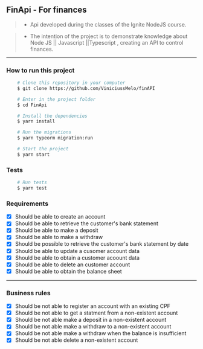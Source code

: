 ## FinApi - For finances
> - Api developed during the classes of the Ignite NodeJS course.

> - The intention of the project is to demonstrate knowledge about Node JS || Javascript ||Typescript , creating an API to control finances.
---

### How to run this project

```bash
    # Clone this repository in your computer
    $ git clone https://github.com/ViniciussMelo/finAPI

    # Enter in the project folder
    $ cd FinApi

    # Install the dependencies
    $ yarn install

    # Run the migrations
    $ yarn typeorm migration:run

    # Start the project
    $ yarn start
```

### Tests

```bash
    # Run tests
    $ yarn test
```

### Requirements

- [x] Should be able to create an account
- [x] Should be able to retrieve the customer's bank statement
- [x] Should be able to make a deposit
- [x] Should be able to make a withdraw
- [x] Should be possible to retrieve the customer's bank statement by date
- [x] Should be able to update a cusomer account data
- [x] Should be able to obtain a customer acoount data
- [x] Should be able to delete an customer account
- [x] Should be able to obtain the balance sheet

---

### Business rules

- [x] Should be not able to register an account with an existing CPF
- [x] Should be not able to get a statment from a non-existent account
- [x] Should be not able make a deposit in a non-existent account
- [x] Should be not able make a withdraw to a non-existent account
- [x] Should be not able make a withdraw when the balance is insufficient
- [x] Should be not able delete a non-existent account